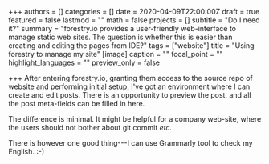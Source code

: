 +++
authors = []
categories = []
date = 2020-04-09T22:00:00Z
draft = true
featured = false
lastmod = ""
math = false
projects = []
subtitle = "Do I need it?"
summary = "forestry.io provides a user-friendly web-interface to manage static web sites. The question is whether this is easier than creating and editing the pages from IDE?"
tags = ["website"]
title = "Using forestry to manage my site"
[image]
caption = ""
focal_point = ""
highlight_languages = ""
preview_only = false

+++
After entering forestry.io, granting them access to the source repo of website and performing initial setup, I've got an environment where I can create and edit posts. There is an opportunity to preview the post, and all the post meta-fields can be filled in here.

The difference is minimal. It might be helpful for a company web-site, where the users should not bother about git commit _etc._

There is however one good thing---I can use Grammarly tool to check my English. :-)